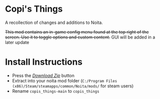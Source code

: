 # Copi's Things
A recollection of changes and additions to Noita.

~~This mod contains an in-game config menu found at the top right of the screen. Use it to toggle options and custom content.~~
GUI will be added in a later update


# Install Instructions

 - Press the *[Download Zip](https://github.com/Ramiels/copis_things/archive/refs/heads/main.zip)* button
 - Extract into your noita mod folder (`C:/Program Files (x86)/Steam/steamapps/common/Noita/mods/` for steam users)
 - Rename `copis_things-main` to `copis_things`
